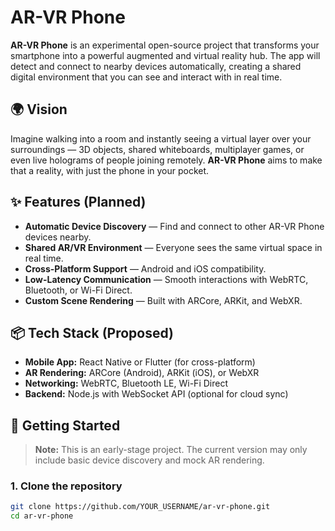 # AR-VR Phone

**AR-VR Phone** is an experimental open-source project that transforms your smartphone into a powerful augmented and virtual reality hub. The app will detect and connect to nearby devices automatically, creating a shared digital environment that you can see and interact with in real time.

## 🌍 Vision

Imagine walking into a room and instantly seeing a virtual layer over your surroundings — 3D objects, shared whiteboards, multiplayer games, or even live holograms of people joining remotely. **AR-VR Phone** aims to make that a reality, with just the phone in your pocket.

## ✨ Features (Planned)

- **Automatic Device Discovery** — Find and connect to other AR-VR Phone devices nearby.
- **Shared AR/VR Environment** — Everyone sees the same virtual space in real time.
- **Cross-Platform Support** — Android and iOS compatibility.
- **Low-Latency Communication** — Smooth interactions with WebRTC, Bluetooth, or Wi-Fi Direct.
- **Custom Scene Rendering** — Built with ARCore, ARKit, and WebXR.

## 📦 Tech Stack (Proposed)

- **Mobile App:** React Native or Flutter (for cross-platform)  
- **AR Rendering:** ARCore (Android), ARKit (iOS), or WebXR  
- **Networking:** WebRTC, Bluetooth LE, Wi-Fi Direct  
- **Backend:** Node.js with WebSocket API (optional for cloud sync)  

## 🚀 Getting Started

> **Note:** This is an early-stage project. The current version may only include basic device discovery and mock AR rendering.

### 1. Clone the repository
```bash
git clone https://github.com/YOUR_USERNAME/ar-vr-phone.git
cd ar-vr-phone
